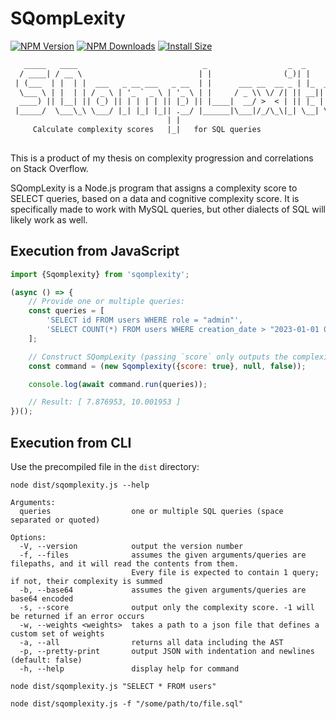 # SQompLexity
[![NPM Version](http://img.shields.io/npm/v/sqomplexity.svg?style=flat)](https://www.npmjs.org/package/sqomplexity)
[![NPM Downloads](https://img.shields.io/npm/dm/sqomplexity.svg?style=flat)](https://npmcharts.com/compare/sqomplexity?minimal=true)
[![Install Size](https://packagephobia.now.sh/badge?p=sqomplexity)](https://packagephobia.now.sh/result?p=sqomplexity)
```txt
   _____   ____                            _                  _  _          
  / ____| / __ \                          | |                (_)| |         
 | (___  | |  | |  ___   _ __ ___   _ __  | |      ___ __  __ _ | |_  _   _ 
  \___ \ | |  | | / _ \ | '_ ` _ \ | '_ \ | |     / _ \\ \/ /| || __|| | | |
  ____) || |__| || (_) || | | | | || |_) || |____|  __/ >  < | || |_ | |_| |
 |_____/  \___\_\ \___/ |_| |_| |_|| .__/ |______|\___|/_/\_\|_| \__| \__, |
                                   | |                                 __/ |
     Calculate complexity scores   |_|   for SQL queries              |___/ 
     
```

This is a product of my thesis on complexity progression and correlations on Stack Overflow.

SQompLexity is a Node.js program that assigns a complexity score to SELECT queries, based on a data and cognitive complexity score.
It is specifically made to work with MySQL queries, but other dialects of SQL will likely work as well.
## Execution from JavaScript
```js
import {Sqomplexity} from 'sqomplexity';

(async () => {
    // Provide one or multiple queries:
    const queries = [
        'SELECT id FROM users WHERE role = "admin"',
        'SELECT COUNT(*) FROM users WHERE creation_date > "2023-01-01 00:00:00" GROUP BY id',
    ];

    // Construct SQompLexity (passing `score` only outputs the complexity score):
    const command = (new Sqomplexity({score: true}, null, false));

    console.log(await command.run(queries));

    // Result: [ 7.876953, 10.001953 ]
})();
```

## Execution from CLI
Use the precompiled file in the `dist` directory:
```shell
node dist/sqomplexity.js --help

Arguments:
  queries                  one or multiple SQL queries (space separated or quoted)

Options:
  -V, --version            output the version number
  -f, --files              assumes the given arguments/queries are filepaths, and it will read the contents from them.
                           Every file is expected to contain 1 query; if not, their complexity is summed
  -b, --base64             assumes the given arguments/queries are base64 encoded
  -s, --score              output only the complexity score. -1 will be returned if an error occurs
  -w, --weights <weights>  takes a path to a json file that defines a custom set of weights
  -a, --all                returns all data including the AST
  -p, --pretty-print       output JSON with indentation and newlines (default: false)
  -h, --help               display help for command
```

```shell
node dist/sqomplexity.js "SELECT * FROM users"
```

```shell
node dist/sqomplexity.js -f "/some/path/to/file.sql"
```